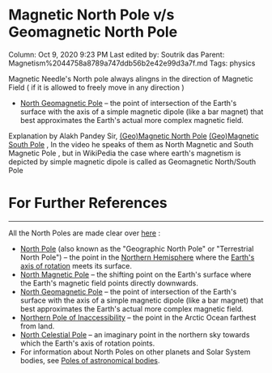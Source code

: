 # Magnetic North Pole v/s Geomagnetic North Pole

Column: Oct 9, 2020 9:23 PM
Last edited by: Soutrik das
Parent: Magnetism%2044758a8789a747ddb56b2e42e99d3a7f.md
Tags: physics

Magnetic Needle's North pole always alingns in the direction of Magnetic Field ( if it is allowed to freely move in any direction )

- [North Geomagnetic Pole](https://en.wikipedia.org/wiki/North_Magnetic_Pole#North_Geomagnetic_Pole) – the point of intersection of the Earth's surface with the axis of a simple magnetic dipole (like a bar magnet) that best approximates the Earth's actual more complex magnetic field.

Explanation by Alakh Pandey Sir, [(Geo)Magnetic North Pole](https://youtu.be/aII3lnSQqiU?t=1445)  [(Geo)Magnetic South Pole](https://youtu.be/aII3lnSQqiU?t=1529) , In the video he speaks of them as North Magnetic and South Magnetic Pole , but in  WikiPedia the case where earth's magnetism is depicted by simple magnetic dipole is called as Geomagnetic North/South Pole 

# For Further References

---

All the North Poles are made clear over [here](https://en.wikipedia.org/wiki/North_Pole_(disambiguation)) :

- [North Pole](https://en.wikipedia.org/wiki/North_Pole) (also known as the "Geographic North Pole" or "Terrestrial North Pole") – the point in the [Northern Hemisphere](https://en.wikipedia.org/wiki/Northern_Hemisphere) where the [Earth's axis of rotation](https://en.wikipedia.org/wiki/Earth%27s_rotation) meets its surface.
- [North Magnetic Pole](https://en.wikipedia.org/wiki/North_Magnetic_Pole) – the shifting point on the Earth's surface where the Earth's magnetic field points directly downwards.
- [North Geomagnetic Pole](https://en.wikipedia.org/wiki/North_Magnetic_Pole#North_Geomagnetic_Pole) – the point of intersection of the Earth's surface with the axis of a simple magnetic dipole (like a bar magnet) that best approximates the Earth's actual more complex magnetic field.
- [Northern Pole of Inaccessibility](https://en.wikipedia.org/wiki/Pole_of_inaccessibility) – the point in the Arctic Ocean farthest from land.
- [North Celestial Pole](https://en.wikipedia.org/wiki/Celestial_pole) – an imaginary point in the northern sky towards which the Earth's axis of rotation points.
- For information about North Poles on other planets and Solar System bodies, see [Poles of astronomical bodies](https://en.wikipedia.org/wiki/Poles_of_astronomical_bodies).